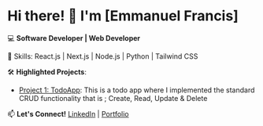 # Hi there! 👋 I'm [Emmanuel Francis]

💻 **Software Developer | Web Developer**

🚀 Skills: React.js | Next.js | Node.js | Python | Tailwind CSS

🛠️ **Highlighted Projects**:
- [Project 1: TodoApp]([https://github.com/your-repo](https://github.com/ProdFilthi/Todo-app.git)): This is a todo app where I implemented the standard CRUD functionality that is ; Create, Read, Update & Delete

📫 **Let's Connect!**
[LinkedIn](https://www.linkedin.com/in/emma-francis09) | [Portfolio](https://github.com/ProdFilthi/My-Portfolio.git)
